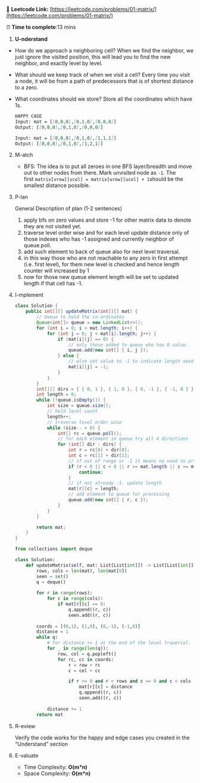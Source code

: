 🔗 **Leetcode Link:** [https://leetcode.com/problems/01-matrix/](https://leetcode.com/problems/01-matrix/)

⏰ **Time to complete**:13 mins

1. **U-nderstand**

- How do we approach a neighboring cell? 
When we find the neighbor, we just ignore the visited position, this will lead you to find the new neighbor, and exactly level by level.
    
- What should we keep track of when we visit a cell? 
Every time you visit a node, it will be from a path of predecessors that is of shortest distance to a zero.
    
- What coordinates should we store?
Store all the coordinates which have 1s.
    
    ```markdown
    HAPPY CASE
    Input: mat = [[0,0,0],[0,1,0],[0,0,0]]
    Output: [[0,0,0],[0,1,0],[0,0,0]]
    
    Input: mat = [[0,0,0],[0,1,0],[1,1,1]]
    Output: [[0,0,0],[0,1,0],[1,2,1]]
    
    ```
    
2. M-atch
    - BFS: The idea is to put all zeroes in one BFS layer/breadth and move out to other nodes from there. Mark unvisited node as `-1`. The first `matrix[vrow][vcol] = matrix[urow][ucol] + 1`should be the smallest distance possible.
3. P-lan
    
    General Description of plan (1-2 sentences)
    
    1. apply bfs on zero values and store -1 for other matrix data to denote they are not visited yet.
    2. traverse level order wise and for each level update distance only of those
    indexes who has -1 assigned and currently neighbor of queue.poll.
    3. add such element to back of queue also for next level traversal.
    4. in this way those who are not reachable to any zero in first attempt (i.e.
    first level), for them new level is checked and hence length counter will increased by 1
    5. now for those new queue element length will be set to updated length if
    that cell has -1.
    
4. I-mplement
    
    ```java
    class Solution {
        public int[][] updateMatrix(int[][] mat) {
    		// Queue to hold the co-ordinates
    		Queue<int[]> queue = new LinkedList<>();
    		for (int i = 0; i < mat.length; i++) {
    			for (int j = 0; j < mat[i].length; j++) {
    				if (mat[i][j] == 0) {
    					// only those added to queue who has 0 value.
    					queue.add(new int[] { i, j });
    				} else {
    					// else set value to -1 to indicate length needed to be updated here.
    					mat[i][j] = -1;
    				}
    			}
    		}
    		int[][] dirs = { { 0, 1 }, { 1, 0 }, { 0, -1 }, { -1, 0 } };
    		int length = 0;
    		while (!queue.isEmpty()) {
    			int size = queue.size();
    			// hold level count
    			length++;
    			// traverse level order wise
    			while (size-- > 0) {
    				int[] rc = queue.poll();
    				// for each element in queue try all 4 directions
    				for (int[] dir : dirs) {
    					int r = rc[0] + dir[0];
    					int c = rc[1] + dir[1];
    					// if out of range or -1 it means no need to process it.
    					if (r < 0 || c < 0 || r >= mat.length || c >= mat[0].length || mat[r][c] != -1) {
    						continue;
    					}
    					// if not already -1. update length
    					mat[r][c] = length;
    					// add element to queue for processing
    					queue.add(new int[] { r, c });
    				}
    			}
    		}
    
    		return mat;
    	}
    }
    ```
    
    ```python
    from collections import deque
    
    class Solution:
        def updateMatrix(self, mat: List[List[int]]) -> List[List[int]]:
            rows, cols = len(mat), len(mat[0])
            seen = set()
            q = deque()
            
            for r in range(rows):
                for c in range(cols):
                    if mat[r][c] == 0:
                        q.append((r, c))
                        seen.add((r, c))
            
            coords = [(0,1), (1,0), (0,-1), (-1,0)]
            distance = 1
            while q:
                # for distance += 1 at the end of the level traversal.
                for _ in range(len(q)):
                    row, col = q.popleft()
                    for rc, cc in coords:
                        r = row + rc
                        c = col + cc
    
                        if r >= 0 and r < rows and c >= 0 and c < cols and (r, c) not in seen:
                            mat[r][c] = distance
                            q.append((r, c))
                            seen.add((r, c))
                        
                distance += 1
            return mat
    ```
    
5. R-eview
    
    Verify the code works for the happy and edge cases you created in the “Understand” section
    
6. E-valuate
    - Time Complexity: **O(m*n)**
    - Space Complexity: **O(m*n)**